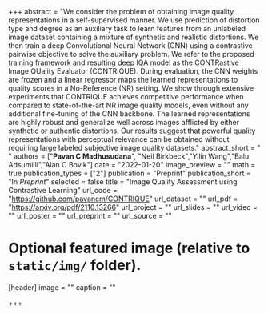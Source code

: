 +++
abstract = "We consider the problem of obtaining image quality representations in a self-supervised manner. We use prediction of distortion type and degree as an auxiliary task to learn features from an unlabeled image dataset containing a mixture of synthetic and realistic distortions. We then train a deep Convolutional Neural Network (CNN) using a contrastive pairwise objective to solve the auxiliary problem. We refer to the proposed training framework and resulting deep IQA model as the CONTRastive Image QUality Evaluator (CONTRIQUE). During evaluation, the CNN weights are frozen and a linear regressor maps the learned representations to quality scores in a No-Reference (NR) setting. We show through extensive experiments that CONTRIQUE achieves competitive performance when compared to state-of-the-art NR image quality models, even without any additional fine-tuning of the CNN backbone. The learned representations are highly robust and generalize well across images afflicted by either synthetic or authentic distortions. Our results suggest that powerful quality representations with perceptual relevance can be obtained without requiring large labeled subjective image quality datasets."
abstract_short = " "
authors = ["**Pavan C Madhusudana**", "Neil Birkbeck","Yilin Wang","Balu Adsumilli","Alan C Bovik"]
date = "2022-01-20"
image_preview = ""
math = true
publication_types = ["2"]
publication = "Preprint"
publication_short = "In *Preprint*"
selected = false
title = "Image Quality Assessment using Contrastive Learning"
url_code = "https://github.com/pavancm/CONTRIQUE"
url_dataset = ""
url_pdf = "https://arxiv.org/pdf/2110.13266"
url_project = ""
url_slides = ""
url_video = ""
url_poster = ""
url_preprint = ""
url_source = ""

# Optional featured image (relative to `static/img/` folder).
[header]
image = ""
caption = ""

+++



